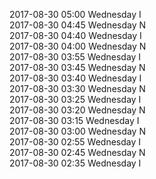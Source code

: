 2017-08-30 05:00 Wednesday  I  
2017-08-30 04:45 Wednesday  N  
2017-08-30 04:40 Wednesday  I  
2017-08-30 04:00 Wednesday  N  
2017-08-30 03:55 Wednesday  I  
2017-08-30 03:45 Wednesday  N  
2017-08-30 03:40 Wednesday  I  
2017-08-30 03:30 Wednesday  N  
2017-08-30 03:25 Wednesday  I  
2017-08-30 03:20 Wednesday  N  
2017-08-30 03:15 Wednesday  I  
2017-08-30 03:00 Wednesday  N  
2017-08-30 02:55 Wednesday  I  
2017-08-30 02:45 Wednesday  N  
2017-08-30 02:35 Wednesday  I  

